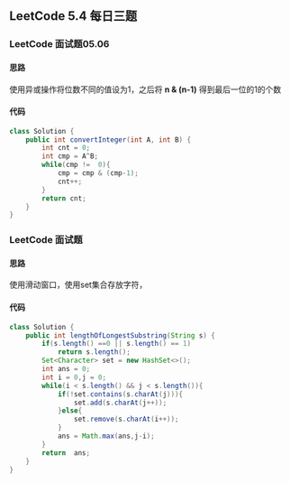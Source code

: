 ## LeetCode 5.4 每日三题

### LeetCode 面试题05.06

#### 思路

使用异或操作将位数不同的值设为1，之后将 **n & (n-1)** 得到最后一位的1的个数

#### 代码

```java
class Solution {
    public int convertInteger(int A, int B) {
        int cnt = 0;
        int cmp = A^B;
        while(cmp !=  0){
            cmp = cmp & (cmp-1);
            cnt++;
        }
        return cnt;
    }
}
```

### LeetCode 面试题 

#### 思路

使用滑动窗口，使用set集合存放字符，

#### 代码

```java
class Solution {
    public int lengthOfLongestSubstring(String s) {
        if(s.length() ==0 || s.length() == 1)
            return s.length();
        Set<Character> set = new HashSet<>();
        int ans = 0;
        int i = 0,j = 0;
        while(i < s.length() && j < s.length()){
            if(!set.contains(s.charAt(j))){
                set.add(s.charAt(j++));
            }else{
                set.remove(s.charAt(i++));
            }
            ans = Math.max(ans,j-i);
        }
        return  ans;
    }
}
```

